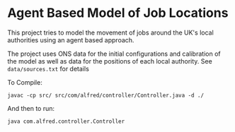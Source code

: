 # Agent Based Model of Job Locations

This project tries to model the movement of jobs around the UK's local authorities using an agent based approach.

The project uses ONS data for the initial configurations and calibration of the model as well as data for the positions of each local authority. See `data/sources.txt` for details

To Compile:
```
javac -cp src/ src/com/alfred/controller/Controller.java -d ./
```

And then to run:

```
java com.alfred.controller.Controller
```
